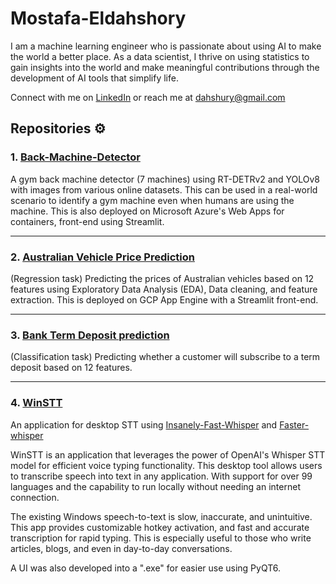 # Mostafa-Eldahshory

I am a machine learning engineer who is passionate about using AI to make the world a better place. As a data scientist, I thrive on using statistics to gain insights into the world and make meaningful contributions through the development of AI tools that simplify life.

Connect with me on [LinkedIn](https://www.linkedin.com/in/dahshory/) or reach me at <dahshury@gmail.com> 

## Repositories ⚙️

### 1.  [Back-Machine-Detector](https://github.com/dahshury/Back-Machine-Detector)

A gym back machine detector (7 machines) using RT-DETRv2 and YOLOv8 with images from various online datasets. This can be used in a real-world scenario to identify a gym machine even when humans are using the machine. This is also deployed on Microsoft Azure's Web Apps for containers, front-end using Streamlit.

---

### 2. [Australian Vehicle Price Prediction](https://github.com/dahshury/Australian-Vehicle-Price-Prediction)

(Regression task) Predicting the prices of Australian vehicles based on 12 features using Exploratory Data Analysis (EDA), Data cleaning, and feature extraction. This is deployed on GCP App Engine with a Streamlit front-end.

---

### 3. [Bank Term Deposit prediction](https://github.com/dahshury/Bank-term-deposit-prediction)

(Classification task) Predicting whether a customer will subscribe to a term deposit based on 12 features.

---

### 4. [WinSTT](https://github.com/dahshury/WinSTT)

An application for desktop STT using [Insanely-Fast-Whisper](https://github.com/Vaibhavs10/insanely-fast-whisper) and [Faster-whisper](https://github.com/SYSTRAN/faster-whisper)

WinSTT is an application that leverages the power of OpenAI's Whisper STT model for efficient  voice typing functionality. This desktop tool allows users to transcribe speech into text in any application. With support for over 99 languages and the capability to run locally without needing an internet connection.

The existing Windows speech-to-text is slow, inaccurate, and unintuitive. This app provides customizable hotkey activation, and fast and accurate transcription for rapid typing. This is especially useful to those who write articles, blogs, and even in day-to-day conversations.

A UI was also developed into a ".exe" for easier use using PyQT6.
